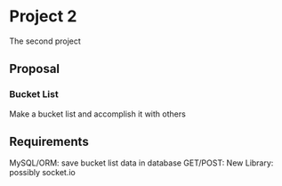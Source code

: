# Project 2
The second project

## Proposal
### Bucket List
Make a bucket list and accomplish it with others 

## Requirements
MySQL/ORM: save bucket list data in database
GET/POST: 
New Library: possibly socket.io
